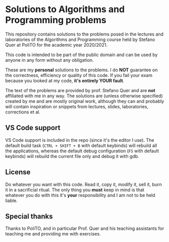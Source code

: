 # Solutions to Algorithms and Programming problems
This repository contains solutions to the problems posed in the lectures and laboratories of the Algorithms and Programming course held by Stefano Quer at PoliTO for the academic year 2020/2021.

This code is intended to be part of the public domain and can be used by anyone in any form without any obligation.

These are my **personal** solutions to the problems. I do **NOT** guarantee on the correctness, efficiency or quality of this code. If you fail your exam because you looked at my code, **it's entirely YOUR fault**.

The text of the problems are provided by prof. Stefano Quer and are **not** affiliated with me in any way. The solutions are (unless otherwise specified) created by me and are mostly original work, although they can and probably will contain inspiration or snippets from lectures, slides, laboratories, corrections et al.


## VS Code support
VS Code support is included in the repo (since it's the editor I use). The default build task (`CTRL + SHIFT + B` with default keybinds) will rebuild all the applications, whereas the default debug configuration (`F5` with default keybinds) will rebuild the current file only and debug it with gdb.


## License
Do whatever you want with this code. Read it, copy it, modify it, sell it, burn it in a sacrificial ritual. The only thing you **must** keep in mind is that whatever you do with this it's **your** responsibility and I am not to be held liable.

## Special thanks
Thanks to PoliTO, and in particular Prof. Quer and his teaching assistants for teaching me and providing me with exercises.